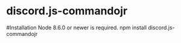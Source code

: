 # discord.js-commandojr
 
#Installation
Node 8.6.0 or newer is required.
npm install discord.js-commandojr
